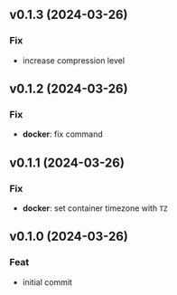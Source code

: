 ## v0.1.3 (2024-03-26)

### Fix

- increase compression level

## v0.1.2 (2024-03-26)

### Fix

- **docker**: fix command

## v0.1.1 (2024-03-26)

### Fix

- **docker**: set container timezone with `TZ`

## v0.1.0 (2024-03-26)

### Feat

- initial commit
